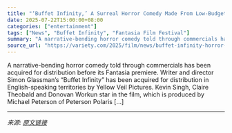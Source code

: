 ```yaml
---
title: "‘Buffet Infinity,’ A Surreal Horror Comedy Made From Low-Budget TV Ads, Acquired by Yellow Veil Pictures Before Fantasia Premiere (EXCLUSIVE)"
date: 2025-07-22T15:00:00+08:00
categories: ["entertainment"]
tags: ["News", "Buffet Infinity", "Fantasia Film Festival"]
summary: "A narrative-bending horror comedy told through commercials has been acquired for distribution before its Fantasia premiere. Writer and director Simon Glassman&#8217;s &#8220;Buffet Infinity&#8221; has"
source_url: "https://variety.com/2025/film/news/buffet-infinity-horror-comedy-low-budget-tv-ads-acquired-1236466421/"
---
```


A narrative-bending horror comedy told through commercials has been acquired for distribution before its Fantasia premiere. Writer and director Simon Glassman&#8217;s &#8220;Buffet Infinity&#8221; has been acquired for distribution in English-speaking territories by Yellow Veil Pictures. Kevin Singh, Claire Theobald and Donovan Workun star in the film, which is produced by Michael Peterson of Peterson Polaris [&#8230;]

---

*来源: [原文链接](https://variety.com/2025/film/news/buffet-infinity-horror-comedy-low-budget-tv-ads-acquired-1236466421/)*
